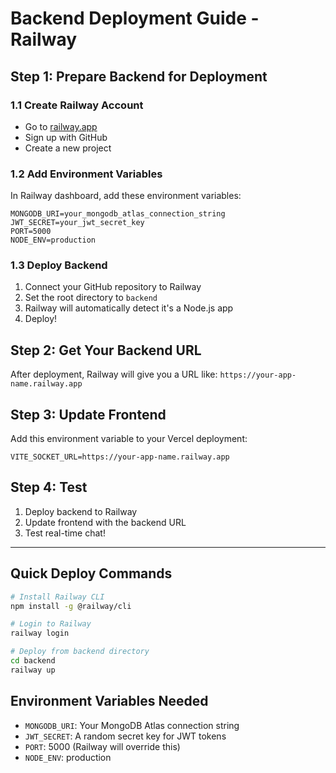 # Backend Deployment Guide - Railway

## Step 1: Prepare Backend for Deployment

### 1.1 Create Railway Account
- Go to [railway.app](https://railway.app)
- Sign up with GitHub
- Create a new project

### 1.2 Add Environment Variables
In Railway dashboard, add these environment variables:
```
MONGODB_URI=your_mongodb_atlas_connection_string
JWT_SECRET=your_jwt_secret_key
PORT=5000
NODE_ENV=production
```

### 1.3 Deploy Backend
1. Connect your GitHub repository to Railway
2. Set the root directory to `backend`
3. Railway will automatically detect it's a Node.js app
4. Deploy!

## Step 2: Get Your Backend URL
After deployment, Railway will give you a URL like:
`https://your-app-name.railway.app`

## Step 3: Update Frontend
Add this environment variable to your Vercel deployment:
```
VITE_SOCKET_URL=https://your-app-name.railway.app
```

## Step 4: Test
1. Deploy backend to Railway
2. Update frontend with the backend URL
3. Test real-time chat!

---

## Quick Deploy Commands

```bash
# Install Railway CLI
npm install -g @railway/cli

# Login to Railway
railway login

# Deploy from backend directory
cd backend
railway up
```

## Environment Variables Needed
- `MONGODB_URI`: Your MongoDB Atlas connection string
- `JWT_SECRET`: A random secret key for JWT tokens
- `PORT`: 5000 (Railway will override this)
- `NODE_ENV`: production 